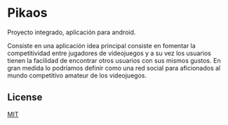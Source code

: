 # Pikaos

Proyecto integrado, aplicación para android.

Consiste en una aplicación idea principal consiste en fomentar la competitividad entre jugadores de videojuegos y a su vez los usuarios tienen la facilidad de encontrar otros usuarios con sus mismos gustos.
En gran medida lo podríamos definir como una red social para aficionados al mundo competitivo amateur de los videojuegos.


## License
[MIT](https://choosealicense.com/licenses/mit/)